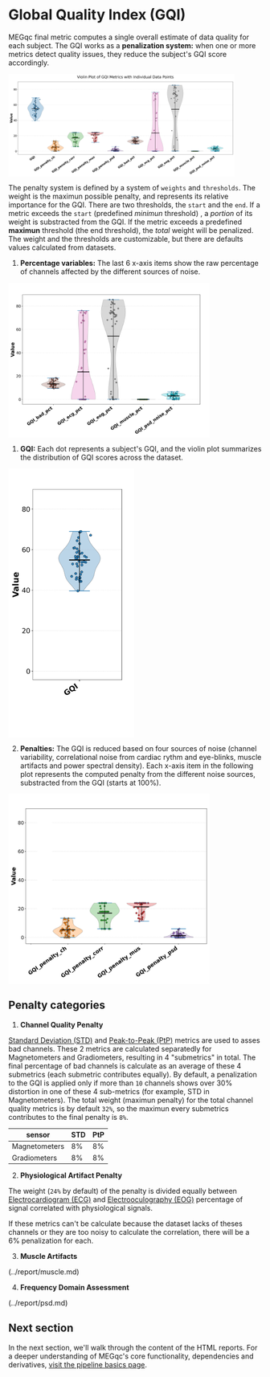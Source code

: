 # Global Quality Index (GQI)

MEGqc final metric computes a single overall estimate of data quality for each subject. The GQI works as a **penalization system:** when one or more metrics detect quality issues, they reduce the subject's GQI score accordingly.

<img src="../static/gqi/gqi_1.png" alt="gqi" width="450px" align="center">

The penalty system is defined by a system of `weights` and `thresholds`. The weight is the maximun possible penalty, and represents its relative importance for the GQI. There are two thresholds, the `start` and the `end`. If a metric exceeds the `start` (predefined *minimun* threshold) , a _portion_ of its weight is substracted from the GQI. If the metric exceeds a predefined **maximun** threshold (the end threshold), the _total_ weight will be penalized. The weight and the thresholds are customizable, but there are defaults values calculated from datasets.

1. **Percentage variables:** The last 6 x-axis items show the raw percentage of channels affected by the different sources of noise.
<img src="../static/gqi/03.png" alt="gqi-3" width="400px" align="center">


1. **GQI:** Each dot represents a subject's GQI, and the violin plot summarizes the distribution of GQI scores across the dataset.
<img src="../static/gqi/01.png" alt="gqi-1" width="250px" align="center">

2. **Penalties:** The GQI is reduced based on four sources of noise (channel variability, correlational noise from cardiac rythm and eye-blinks, muscle artifacts and power spectral density). Each x-axis item in the following plot represents the computed penalty from the different noise sources, substracted from the GQI (starts at 100%). 
<img src="../static/gqi/02.png" alt="gqi-2" width="400px" align="center">





## Penalty categories

1. **Channel Quality Penalty**

[Standard Deviation (STD)](../report/std.md) and [Peak-to-Peak (PtP)](../report/ptp.md) metrics are used to asses bad channels. These 2 metrics are calculated separatedly for Magnetometers and Gradiometers, resulting in 4 "submetrics" in total. The final percentage of bad channels is calculate as an average of these 4 submetrics (each submetric contributes equally).
By default, a penalization to the GQI is applied only if more than `10` channels shows over 30% distortion in one of these 4 sub-metrics (for example, STD in Magnetometers). The total weight (maximun penalty) for the total channel quality metrics is by default `32%`, so the maximun every submetrics contributes to the final penalty is `8%`. 

| sensor | STD | PtP |
| --- | --- | --- |
| Magnetometers | 8% | 8% |
| Gradiometers | 8% | 8% |

2. **Physiological Artifact Penalty**

The weight (`24%` by default) of the penalty is divided equally between [Electrocardiogram (ECG)](../report/ecg.md) and [Electrooculography (EOG)](../report/eog.md) percentage of signal correlated with physiological signals. 

If these metrics can't be calculate because the dataset lacks of theses channels or they are too noisy to calculate the correlation, there will be a 6% penalization for each.

3. **Muscle Artifacts**

(../report/muscle.md)

4. **Frequency Domain Assessment**

(../report/psd.md)


## Next section
In the next section, we'll walk through the content of the HTML reports.
For a deeper understanding of MEGqc's core functionality, dependencies and derivatives, [visit the pipeline basics page](../extra/details.md).

